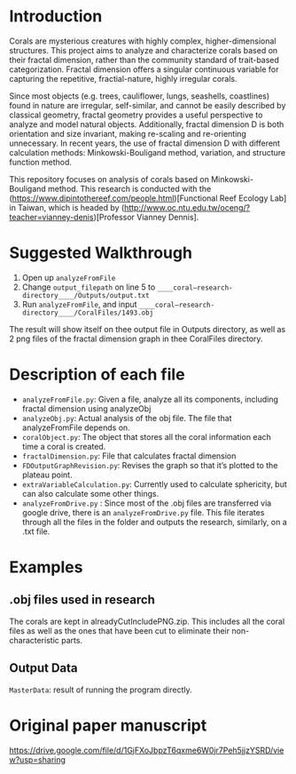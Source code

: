 # Introduction #
Corals are mysterious creatures with highly complex, higher-dimensional structures. This project aims to analyze and characterize corals based on their fractal dimension, rather than the community standard of trait-based categorization. Fractal dimension offers a singular continuous variable for capturing the repetitive, fractial-nature, highly irregular corals.

Since most objects (e.g. trees, cauliflower, lungs, seashells, coastlines) found in nature are irregular, self-similar, and cannot be easily described by classical geometry, fractal geometry provides a useful perspective to analyze and model natural objects. Additionally, fractal dimension D is both orientation and size invariant, making re-scaling and re-orienting unnecessary. In recent years, the use of fractal dimension D with different calculation methods: Minkowski-Bouligand method, variation, and structure function method. 

This repository focuses on analysis of corals based on Minkowski-Bouligand method. This research is conducted with the (https://www.dipintothereef.com/people.html)[Functional Reef Ecology Lab] in Taiwan, which is headed by (http://www.oc.ntu.edu.tw/oceng/?teacher=vianney-denis)[Professor Vianney Dennis].

# Suggested Walkthrough #
1. Open up `analyzeFromFile`
2. Change `output_filepath` on line 5 to `____coral–research-directory____/Outputs/output.txt`
3. Run `analyzeFromFile`, and input `____coral–research-directory____/CoralFiles/1493.obj`

The result will show itself on thee output file in Outputs directory, as well as 2 png files of the fractal dimension graph in thee CoralFiles directory.

# Description of each file #
* `analyzeFromFile.py`: Given a file, analyze all its components, including fractal dimension using analyzeObj
* `analyzeObj.py`: Actual analysis of the obj file. The file that analyzeFromFile depends on.
* `coralObject.py`: The object that stores all the coral information each time a coral is created. 
* `fractalDimension.py`: File that calculates fractal dimension
* `FDOutputGraphRevision.py`: Revises the graph so that it’s plotted to the plateau point.
* `extraVariableCalculation.py`: Currently used to calculate sphericity, but can also calculate some other things.
* `analyzeFromDrive.py` : Since most of the .obj files are transferred via google drive, there is an `analyzeFromDrive.py` file. This file iterates through all the files in the folder and outputs the research, similarly, on a .txt file.

# Examples #
## .obj files used in research ##
The corals are kept in alreadyCutIncludePNG.zip. This includes all the coral files as well as the ones that have been cut to eliminate their non-characteristic parts. 

## Output Data ##
`MasterData`: result of running the program directly.

# Original paper manuscript #
https://drive.google.com/file/d/1GjFXoJbpzT6qxme6W0jr7Peh5jjzYSRD/view?usp=sharing
